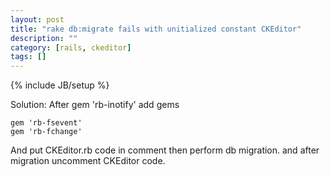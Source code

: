 ```yaml
---
layout: post
title: "rake db:migrate fails with unitialized constant CKEditor"
description: ""
category: [rails, ckeditor]
tags: []
---
```

{% include JB/setup %}


Solution:
After gem 'rb-inotify' add gems     

    gem 'rb-fsevent'     
    gem 'rb-fchange'

And put CKEditor.rb code in comment then perform db migration. and after migration uncomment CKEditor code.

